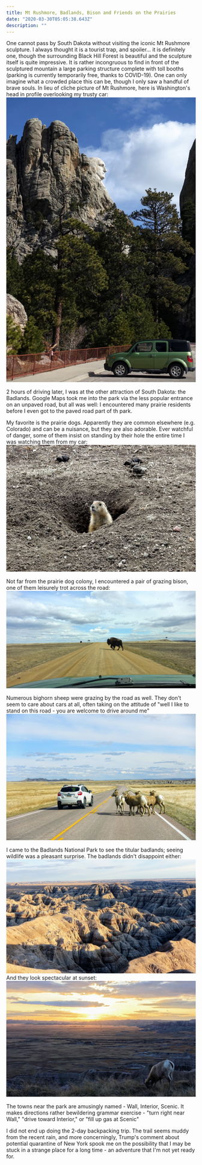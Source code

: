 ```yaml
---
title: Mt Rushmore, Badlands, Bison and Friends on the Prairies
date: "2020-03-30T05:05:38.643Z"
description: ""
---
```


One cannot pass by South Dakota without visiting the iconic Mt Rushmore sculpture. I always thought it is a tourist trap, and spoiler... it is definitely one, though the surrounding Black Hill Forest is beautiful and the sculpture itself is quite impressive. It is rather incongruous to find in front of the sculptured mountain a large parking structure complete with toll booths (parking is currently temporarily free, thanks to COVID-19). One can only imagine what a crowded place this can be, though I only saw a handful of brave souls. In lieu of cliche picture of Mt Rushmore, here is Washington's head in profile overlooking my trusty car:
![](./DSC01286.JPG)

2 hours of driving later, I was at the other attraction of South Dakota: the Badlands. Google Maps took me into the park via the less popular entrance on an unpaved road, but all was well: I encountered many prairie residents before I even got to the paved road part of th park.

My favorite is the prairie dogs. Apparently they are common elsewhere (e.g. Colorado) and can be a nuisance, but they are also adorable. Ever watchful of danger, some of them insist on standing by their hole the entire time I was watching them from my car:
![](./DSC01292.JPG)

Not far from the prairie dog colony, I encountered a pair of grazing bison, one of them leisurely trot across the road:
![](./DSC01312.JPG)

Numerous bighorn sheep were grazing by the road as well. They don't seem to care about cars at all, often taking on the attitude of "well I like to stand on this road - you are welcome to drive around me"
![](./DSC01344.JPG)

I came to the Badlands National Park to see the titular badlands; seeing wildlife was a pleasant surprise. The badlands didn't disappoint either:
![](./DSC01351.JPG)
And they look spectacular at sunset:
![](./DSC01359.JPG)

The towns near the park are amusingly named - Wall, Interior, Scenic. It makes directions rather bewildering grammar exercise - "turn right near Wall," "drive toward Interior," or "fill up gas at Scenic"

I did not end up doing the 2-day backpacking trip. The trail seems muddy from the recent rain, and more concerningly, Trump's comment about potential quarantine of New York spook me on the possibility that I may be stuck in a strange place for a long time  - an adventure that I'm not yet ready for.
